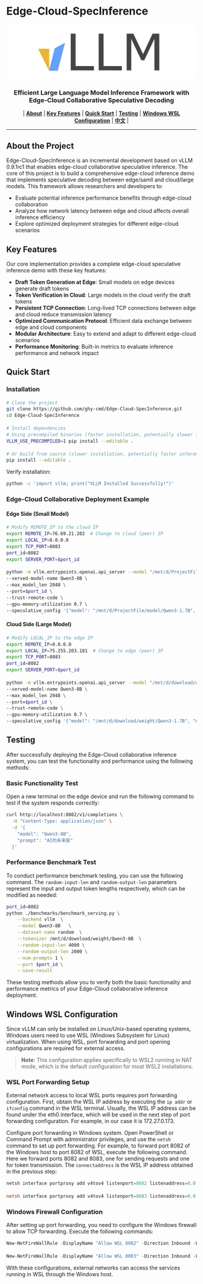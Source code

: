 # Edge-Cloud-SpecInference

<p align="center">
  <img src="https://raw.githubusercontent.com/vllm-project/vllm/main/docs/assets/logos/vllm-logo-text-light.png" width="500">
</p>

<h3 align="center">
Efficient Large Language Model Inference Framework with Edge-Cloud Collaborative Speculative Decoding
</h3>

<p align="center">
| <a href="#about-the-project"><b>About</b></a> | <a href="#key-features"><b>Key Features</b></a> | <a href="#quick-start"><b>Quick Start</b></a> | <a href="#testing"><b>Testing</b></a> | <a href="#windows-wsl-configuration"><b>Windows WSL Configuration</b></a> | <a href="README_zh.md"><b>中文</b></a> |
</p>

---

## About the Project

Edge-Cloud-SpecInference is an incremental development based on vLLM 0.9.1rc1 that enables edge-cloud collaborative speculative inference. The core of this project is to build a comprehensive edge-cloud inference demo that implements speculative decoding between edge/samll and cloud/large models. This framework allows researchers and developers to:
- Evaluate potential inference performance benefits through edge-cloud collaboration
- Analyze how network latency between edge and cloud affects overall inference efficiency
- Explore optimized deployment strategies for different edge-cloud scenarios

## Key Features

Our core implementation provides a complete edge-cloud speculative inference demo with these key features:

- **Draft Token Generation at Edge**: Small models on edge devices generate draft tokens
- **Token Verification in Cloud**: Large models in the cloud verify the draft tokens
- **Persistent TCP Connection**: Long-lived TCP connections between edge and cloud reduce transmission latency
- **Optimized Communication Protocol**: Efficient data exchange between edge and cloud components
- **Modular Architecture**: Easy to extend and adapt to different edge-cloud scenarios
- **Performance Monitoring**: Built-in metrics to evaluate inference performance and network impact

## Quick Start

### Installation

```bash
# Clone the project
git clone https://github.com/ghy-cmd/Edge-Cloud-SpecInference.git
cd Edge-Cloud-SpecInference

# Install dependencies
# Using precompiled binaries (faster installation, potentially slower inference)
VLLM_USE_PRECOMPILED=1 pip install --editable .

# Or build from source (slower installation, potentially faster inference)
pip install --editable .
```

Verify installation:
```bash
python -c 'import vllm; print("VLLM Installed Successfully!")'
```

### Edge-Cloud Collaborative Deployment Example

#### Edge Side (Small Model)

```bash
# Modify REMOTE_IP to the cloud IP
export REMOTE_IP=76.69.21.202  # Change to cloud (peer) IP
export LOCAL_IP=0.0.0.0 
export TCP_PORT=8083 
port_id=8082
export SERVER_PORT=$port_id 

python -m vllm.entrypoints.openai.api_server --model "/mnt/d/ProjectFile/model/Qwen3-8B" \
--served-model-name Qwen3-8B \
--max_model_len 2048 \
--port=$port_id \
--trust-remote-code \
--gpu-memory-utilization 0.7 \
--speculative_config '{"model": "/mnt/d/ProjectFile/model/Qwen3-1.7B", "num_speculative_tokens": 3, "draft_tensor_parallel_size": 1 , "remote_target": true, "remote_draft": false}'
```

#### Cloud Side (Large Model)

```bash
# Modify LOCAL_IP to the edge IP
export REMOTE_IP=0.0.0.0 
export LOCAL_IP=75.255.203.181  # Change to edge (peer) IP
export TCP_PORT=8083 
port_id=8082
export SERVER_PORT=$port_id 

python -m vllm.entrypoints.openai.api_server --model "/mnt/d/download/weight/Qwen3-8B" \
--served-model-name Qwen3-8B \
--max_model_len 2048 \
--port=$port_id \
--trust-remote-code \
--gpu-memory-utilization 0.7 \
--speculative_config '{"model": "/mnt/d/download/weight/Qwen3-1.7B", "num_speculative_tokens": 3, "draft_tensor_parallel_size": 1 , "remote_target": false, "remote_draft": true}'
```

## Testing

After successfully deploying the Edge-Cloud collaborative inference system, you can test the functionality and performance using the following methods:

### Basic Functionality Test

Open a new terminal on the edge device and run the following command to test if the system responds correctly:

```bash
curl http://localhost:8082/v1/completions \
  -H "Content-Type: application/json" \
  -d '{
    "model": "Qwen3-8B",
    "prompt": "AI的未来是"
  }'
```

### Performance Benchmark Test

To conduct performance benchmark testing, you can use the following command. The `random-input-len` and `random-output-len` parameters represent the input and output token lengths respectively, which can be modified as needed:

```bash
port_id=8082
python ./benchmarks/benchmark_serving.py \
    --backend vllm  \
    --model Qwen3-8B   \
    --dataset-name random  \
    --tokenizer /mnt/d/download/weight/Qwen3-8B  \
    --random-input-len 4000 \
    --random-output-len 2000 \
    --num-prompts 1 \
    --port $port_id \
    --save-result
```

These testing methods allow you to verify both the basic functionality and performance metrics of your Edge-Cloud collaborative inference deployment.

## Windows WSL Configuration

Since vLLM can only be installed on Linux/Unix-based operating systems, Windows users need to use WSL (Windows Subsystem for Linux) virtualization. When using WSL, port forwarding and port opening configurations are required for external access.

> **Note**: This configuration applies specifically to WSL2 running in NAT mode, which is the default configuration for most WSL2 installations.

### WSL Port Forwarding Setup

External network access to local WSL ports requires port forwarding configuration. First, obtain the WSL IP address by executing the `ip addr` or `ifconfig` command in the WSL terminal. Usually, the WSL IP address can be found under the eth0 interface, which will be used in the next step of port forwarding configuration. For example, in our case it is 172.27.0.173.

Configure port forwarding in Windows system. Open PowerShell or Command Prompt with administrator privileges, and use the `netsh` command to set up port forwarding. For example, to forward port 8082 of the Windows host to port 8082 of WSL, execute the following command. Here we forward ports 8082 and 8083, one for sending requests and one for token transmission. The `connectaddress` is the WSL IP address obtained in the previous step:

```powershell
netsh interface portproxy add v4tov4 listenport=8082 listenaddress=0.0.0.0 connectport=8082 connectaddress=172.27.0.173

netsh interface portproxy add v4tov4 listenport=8083 listenaddress=0.0.0.0 connectport=8083 connectaddress=172.27.0.173
```

### Windows Firewall Configuration

After setting up port forwarding, you need to configure the Windows firewall to allow TCP forwarding. Execute the following commands:

```powershell
New-NetFireWallRule -DisplayName "Allow WSL 8082" -Direction Inbound -LocalPort 8082 -Protocol TCP -Action Allow

New-NetFireWallRule -DisplayName "Allow WSL 8083" -Direction Inbound -LocalPort 8083 -Protocol TCP -Action Allow
```

With these configurations, external networks can access the services running in WSL through the Windows host.